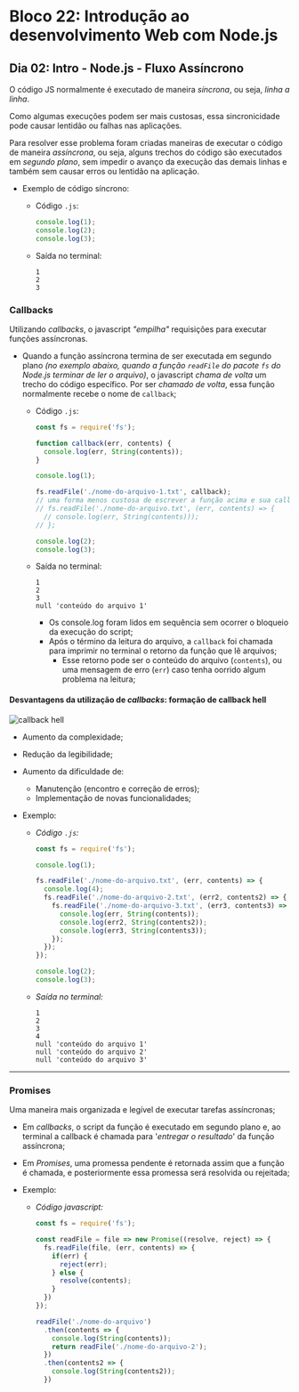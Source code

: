 # Bloco 22: Introdução ao desenvolvimento Web com Node.js

## Dia 02: Intro - Node.js - Fluxo Assíncrono

O código JS normalmente é executado de maneira *síncrona*, ou seja, *linha a linha*.

Como algumas execuções podem ser mais custosas, essa sincronicidade pode causar lentidão ou falhas nas aplicações.

Para resolver esse problema foram criadas maneiras de executar o código de maneira *assíncrona*, ou seja, alguns trechos do código são executados em *segundo plano*, sem impedir o avanço da execução das demais linhas e também sem causar erros ou lentidão na aplicação.

* Exemplo de código síncrono:
  * Código `.js`:
    ~~~javascript
    console.log(1);
    console.log(2);
    console.log(3);
    ~~~

  * Saída no terminal:
    ~~~shell
    1
    2
    3
    ~~~

### Callbacks

Utilizando *callbacks*, o javascript *"empilha"* requisições para executar funções assíncronas.
* Quando a função assíncrona termina de ser executada em segundo plano *(no exemplo abaixo, quando a função `readFile` do pacote `fs` do Node.js terminar de ler o arquivo)*, o javascript *chama de volta* um trecho do código específico. Por ser *chamado de volta*, essa função normalmente recebe o nome de `callback`;

  * Código `.js`:
    ~~~javascript
    const fs = require('fs');

    function callback(err, contents) {
      console.log(err, String(contents));
    }

    console.log(1);

    fs.readFile('./nome-do-arquivo-1.txt', callback);
    // uma forma menos custosa de escrever a função acima e sua callback é utilizando uma arrow function como segundo parâmetro:
    // fs.readFile('./nome-do-arquivo.txt', (err, contents) => {
      // console.log(err, String(contents)));
    // };

    console.log(2);
    console.log(3);
    ~~~

  * Saída no terminal:
    ~~~shell
    1
    2
    3
    null 'conteúdo do arquivo 1'
    ~~~

    * Os console.log foram lidos em sequência sem ocorrer o bloqueio da execução do script;
    * Após o término da leitura do arquivo, a `callback` foi chamada para imprimir no terminal o retorno da função que lê arquivos;
      * Esse retorno pode ser o conteúdo do arquivo (`contents`), ou uma mensagem de erro (`err`) caso tenha oorrido algum problema na leitura;

#### Desvantagens da utilização de *callbacks*: **formação de callback hell**

![callback hell](https://miro.medium.com/max/721/1*zxx4iQAG4HilOIQqDKpxJw.jpeg)

  * Aumento da complexidade;
  * Redução da legibilidade;
  * Aumento da dificuldade de:
    * Manutenção (encontro e correção de erros);
    * Implementação de novas funcionalidades;

  * Exemplo:
    * *Código `.js`:*
      ~~~javascript
      const fs = require('fs');

      console.log(1);

      fs.readFile('./nome-do-arquivo.txt', (err, contents) => {
        console.log(4);
        fs.readFile('./nome-do-arquivo-2.txt', (err2, contents2) => {
          fs.readFile('./nome-do-arquivo-3.txt', (err3, contents3) => {
            console.log(err, String(contents));
            console.log(err2, String(contents2));
            console.log(err3, String(contents3));
          });
        });
      });

      console.log(2);
      console.log(3);
      ~~~

    * *Saída no terminal:*
      ~~~shell
      1
      2
      3
      4
      null 'conteúdo do arquivo 1'
      null 'conteúdo do arquivo 2'
      null 'conteúdo do arquivo 3'
      ~~~

-----

### Promises
Uma maneira mais organizada e legível de executar tarefas assíncronas;
  * Em *callbacks*, o script da função é executado em segundo plano e, ao terminal a callback é chamada para '*entregar o resultado*' da função assíncrona;
  * Em *Promises*, uma promessa pendente é retornada assim que a função é chamada, e posteriormente essa promessa será resolvida ou rejeitada;

  * Exemplo:
    * *Código javascript:*
      ~~~javascript
      const fs = require('fs');

      const readFile = file => new Promise((resolve, reject) => {
        fs.readFile(file, (err, contents) => {
          if(err) {
            reject(err);
          } else {
            resolve(contents);
          }
        })
      });

      readFile('./nome-do-arquivo')
        .then(contents => {
          console.log(String(contents));
          return readFile('./nome-do-arquivo-2');
        })
        .then(contents2 => {
          console.log(String(contents2));
        })
      ~~~
